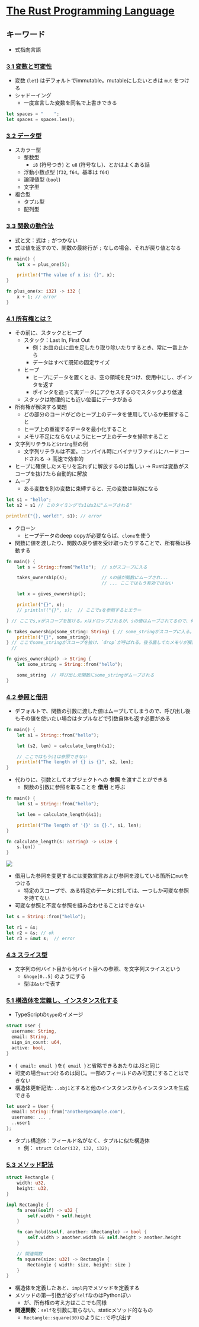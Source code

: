 [The Rust Programming Language](https://doc.rust-jp.rs/book/second-edition/foreword.html)
===============================

## キーワード
- 式指向言語

### [3.1 変数と可変性](https://doc.rust-jp.rs/book/second-edition/ch03-01-variables-and-mutability.html)
- 変数 (`let`) はデフォルトでimmutable。mutableにしたいときは `mut` をつける
- シャドーイング
  - 一度宣言した変数を同名で上書きできる

```rust
let spaces = "    ";
let spaces = spaces.len();
```

### [3.2 データ型](https://doc.rust-jp.rs/book/second-edition/ch03-02-data-types.html)
- スカラー型
  - 整数型
    - `i8` (符号つき) と `u8` (符号なし)、とかはよくある話
  - 浮動小数点型 (`f32`, `f64`。基本は `f64`)
  - 論理値型 (`bool`)
  - 文字型
- 複合型
  - タプル型
  - 配列型

### [3.3 関数の動作法](https://doc.rust-jp.rs/book/second-edition/ch03-03-how-functions-work.html)
- 式と文：式は `;` がつかない
- 式は値を返すので、関数の最終行が `;` なしの場合、それが戻り値となる

```rust
fn main() {
    let x = plus_one(5);

    println!("The value of x is: {}", x);
}

fn plus_one(x: i32) -> i32 {
    x + 1; // error
}
```

### [4.1 所有権とは？](https://doc.rust-jp.rs/book/second-edition/ch04-01-what-is-ownership.html)

- その前に、スタックとヒープ
  - スタック：Last In, First Out
    - 例：お皿の山に皿を足したり取り除いたりするとき、常に一番上から
    - データはすべて既知の固定サイズ
  - ヒープ
    - ヒープにデータを置くとき、空の領域を見つけ、使用中にし、ポインタを返す
    - ポインタを追って実データにアクセスするのでスタックより低速
  - スタックは物理的にも近い位置にデータがある
- 所有権が解決する問題
  - どの部分のコードがどのヒープ上のデータを使用しているか把握すること
  - ヒープ上の重複するデータを最小化すること
  - メモリ不足にならないようにヒープ上のデータを掃除すること
- 文字列リテラルと`String`型の例
  - 文字列リテラルは不変。コンパイル時にバイナリファイルにハードコードされる -> 高速で効率的
- ヒープに確保したメモリを忘れずに解放するのは難しい -> Rustは変数がスコープを抜けたら自動的に解放
- ムーブ
  - ある変数を別の変数に束縛すると、元の変数は無効になる

```rust
let s1 = "hello";
let s2 = s1 // このタイミングでs1はs2に"ムーブされる"

println!("{}, world!", s1); // error
```

- クローン
  - ヒープデータのdeep copyが必要ならば、`clone`を使う
- 関数に値を渡したり、関数の戻り値を受け取ったりすることで、所有権は移動する

```rust
fn main() {
    let s = String::from("hello");  // sがスコープに入る

    takes_ownership(s);             // sの値が関数にムーブされ...
                                    // ... ここではもう有効ではない

    let x = gives_ownership();

    println!("{}", x);
    // println!("{}", s);  // ここでsを参照するとエラー

} // ここでs,xがスコープを抜ける。xはドロップされるが、sの値はムーブされてるので、何も特別なことはない。

fn takes_ownership(some_string: String) { // some_stringがスコープに入る。
    println!("{}", some_string);
} // ここでsome_stringがスコープを抜け、`drop`が呼ばれる。後ろ盾してたメモリが解放される。
  // 

fn gives_ownership() -> String {
    let some_string = String::from("hello");

    some_string  // 呼び出し元関数にsome_stringがムーブされる
}
```

### [4.2 参照と借用](https://doc.rust-jp.rs/book/second-edition/ch04-02-references-and-borrowing.html)

- デフォルトで、関数の引数に渡した値はムーブしてしまうので、呼び出し後もその値を使いたい場合はタプルなどで引数自体も返す必要がある

```rust
fn main() {
    let s1 = String::from("hello");

    let (s2, len) = calculate_length(s1);

    // ここではもうs1は参照できない
    println!("The length of {} is {}", s2, len);
}
```

- 代わりに、引数としてオブジェクトへの **参照** を渡すことができる
  - 関数の引数に参照を取ることを **借用** と呼ぶ

```rust
fn main() {
    let s1 = String::from("hello");

    let len = calculate_length(&s1);

    println!("The length of '{}' is {}.", s1, len);
}

fn calculate_length(s: &String) -> usize {
    s.len()
}
```

![](images/trpl04-05.svg)

- 借用した参照を変更するには変数宣言および参照を渡している箇所に`mut`をつける
  - 特定のスコープで、ある特定のデータに対しては、一つしか可変な参照を持てない
- 可変な参照と不変な参照を組み合わせることはできない

```rust
let s = String::from("hello");

let r1 = &s;
let r2 = &s; // ok
let r3 = &mut s;  // error
```

### [4.3 スライス型](https://doc.rust-jp.rs/book/second-edition/ch04-03-slices.html)

- 文字列の何バイト目から何バイト目への参照、を文字列スライスという
  - `&hoge[0..5]` のようにする
  - 型は`&str`で表す

### [5.1 構造体を定義し、インスタンス化する](https://doc.rust-jp.rs/book/second-edition/ch05-01-defining-structs.html)

- TypeScriptの`type`のイメージ

```rust
struct User {
  username: String,
  email: String,
  sign_in_count: u64,
  active: bool,
}
```

- `{ email: email }`を`{ email }`と省略できるあたりはJSと同じ
- 可変の場合`mut`つけるのは同じ。一部のフィールドのみ可変にすることはできない
- 構造体更新記法: `..obj1`とすると他のインスタンスからインスタンスを生成できる

```rust
let user2 = User {
  email: String::from("another@example.com"),
  username: ... ,
  ..user1
};
```

- タプル構造体：フィールド名がなく、タプルに似た構造体
  - 例： `struct Color(i32, i32, i32);`


### [5.3 メソッド記法](https://doc.rust-jp.rs/book/second-edition/ch05-03-method-syntax.html)

```rust
struct Rectangle {
    width: u32,
    height: u32,
}

impl Rectangle {
    fn area(&self) -> u32 {
        self.width * self.height
    }

    fn can_hold(&self, another: &Rectangle) -> bool {
        self.width > another.width && self.height > another.height
    }

    // 関連関数
    fn square(size: u32) -> Rectangle {
        Rectangle { width: size, height: size }
    }
}
```

- 構造体を定義したあと、`impl`内でメソッドを定義する
- メソッドの第一引数が必ず`self`なのはPythonぽい
  - が、所有権の考え方はここでも同様
- **関連関数**：`self`を引数に取らない、staticメソッド的なもの
  - `Rectangle::square(30)`のように`::`で呼び出す
